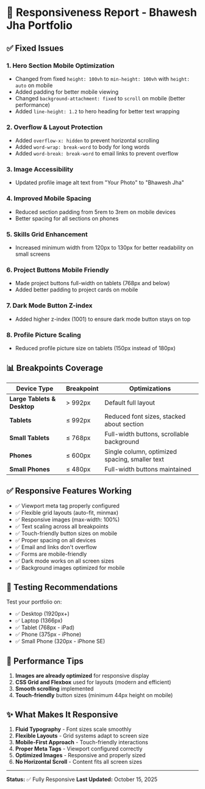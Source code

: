 # 📱 Responsiveness Report - Bhawesh Jha Portfolio

## ✅ Fixed Issues

### 1. **Hero Section Mobile Optimization**
- Changed from fixed `height: 100vh` to `min-height: 100vh` with `height: auto` on mobile
- Added padding for better mobile viewing
- Changed `background-attachment: fixed` to `scroll` on mobile (better performance)
- Added `line-height: 1.2` to hero heading for better text wrapping

### 2. **Overflow & Layout Protection**
- Added `overflow-x: hidden` to prevent horizontal scrolling
- Added `word-wrap: break-word` to body for long words
- Added `word-break: break-word` to email links to prevent overflow

### 3. **Image Accessibility**
- Updated profile image alt text from "Your Photo" to "Bhawesh Jha"

### 4. **Improved Mobile Spacing**
- Reduced section padding from 5rem to 3rem on mobile devices
- Better spacing for all sections on phones

### 5. **Skills Grid Enhancement**
- Increased minimum width from 120px to 130px for better readability on small screens

### 6. **Project Buttons Mobile Friendly**
- Made project buttons full-width on tablets (768px and below)
- Added better padding to project cards on mobile

### 7. **Dark Mode Button Z-index**
- Added higher z-index (1001) to ensure dark mode button stays on top

### 8. **Profile Picture Scaling**
- Reduced profile picture size on tablets (150px instead of 180px)

## 📊 Breakpoints Coverage

| Device Type | Breakpoint | Optimizations |
|------------|------------|---------------|
| **Large Tablets & Desktop** | > 992px | Default full layout |
| **Tablets** | ≤ 992px | Reduced font sizes, stacked about section |
| **Small Tablets** | ≤ 768px | Full-width buttons, scrollable background |
| **Phones** | ≤ 600px | Single column, optimized spacing, smaller text |
| **Small Phones** | ≤ 480px | Full-width buttons maintained |

## ✅ Responsive Features Working

- ✅ Viewport meta tag properly configured
- ✅ Flexible grid layouts (auto-fit, minmax)
- ✅ Responsive images (max-width: 100%)
- ✅ Text scaling across all breakpoints
- ✅ Touch-friendly button sizes on mobile
- ✅ Proper spacing on all devices
- ✅ Email and links don't overflow
- ✅ Forms are mobile-friendly
- ✅ Dark mode works on all screen sizes
- ✅ Background images optimized for mobile

## 🧪 Testing Recommendations

Test your portfolio on:
- ✅ Desktop (1920px+)
- ✅ Laptop (1366px)
- ✅ Tablet (768px - iPad)
- ✅ Phone (375px - iPhone)
- ✅ Small Phone (320px - iPhone SE)

## 🎯 Performance Tips

1. **Images are already optimized** for responsive display
2. **CSS Grid and Flexbox** used for layouts (modern and efficient)
3. **Smooth scrolling** implemented
4. **Touch-friendly** button sizes (minimum 44px height on mobile)

## ✨ What Makes It Responsive

1. **Fluid Typography** - Font sizes scale smoothly
2. **Flexible Layouts** - Grid systems adapt to screen size
3. **Mobile-First Approach** - Touch-friendly interactions
4. **Proper Meta Tags** - Viewport configured correctly
5. **Optimized Images** - Responsive and properly sized
6. **No Horizontal Scroll** - Content fits all screen sizes

---

**Status:** ✅ Fully Responsive
**Last Updated:** October 15, 2025
